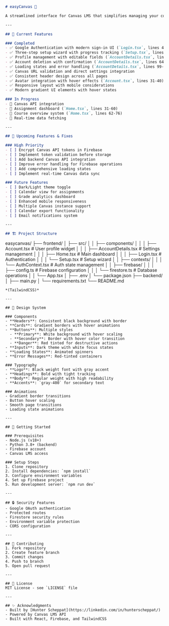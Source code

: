 ```markdown
# easyCanvas 🎨

A streamlined interface for Canvas LMS that simplifies managing your courses and assignments.

---

## 🚀 Current Features

### Completed
- ✅ Google Authentication with modern sign-in UI (`Login.tsx`, lines 45-72)
- ✅ Three-step setup wizard with progress tracking (`Setup.tsx`, lines 41-165)
- ✅ Profile management with editable fields (`AccountDetails.tsx`, lines 162-199)
- ✅ Account deletion with confirmation (`AccountDetails.tsx`, lines 64-87)
- ✅ Loading states and error handling (`AccountDetails.tsx`, lines 99-105)
- ✅ Canvas URL validation and direct settings integration
- ✅ Consistent header design across all pages
- ✅ Avatar integration with hover effects (`Account.tsx`, lines 31-40)
- ✅ Responsive layout with mobile considerations
- ✅ Modern gradient UI elements with hover states

### In Progress
- 🔄 Canvas API integration
- 🔄 Assignment dashboard (`Home.tsx`, lines 31-60)
- 🔄 Course overview system (`Home.tsx`, lines 62-76)
- 🔄 Real-time data fetching

---

## 🚧 Upcoming Features & Fixes

### High Priority
- [ ] Encrypt Canvas API tokens in Firebase
- [ ] Implement token validation before storage
- [ ] Add backend Canvas API integration
- [ ] Improve error handling for Firebase operations
- [ ] Add comprehensive loading states
- [ ] Implement real-time Canvas data sync

### Future Features
- [ ] Dark/Light theme toggle
- [ ] Calendar view for assignments
- [ ] Grade analytics dashboard
- [ ] Enhanced mobile responsiveness
- [ ] Multiple Canvas instance support
- [ ] Calendar export functionality
- [ ] Email notifications system

---

## 🏗️ Project Structure

```
easycanvas/
├── frontend/
│   ├── src/
│   │   ├── components/
│   │   │   ├── Account.tsx        # User profile widget
│   │   │   ├── AccountDetails.tsx # Settings management
│   │   │   ├── Home.tsx           # Main dashboard
│   │   │   ├── Login.tsx          # Authentication
│   │   │   └── Setup.tsx          # Setup wizard
│   │   ├── contexts/
│   │   │   └── AuthContext.tsx    # Auth state management
│   │   ├── firebase/
│   │   │   ├── config.ts          # Firebase configuration
│   │   │   └── firestore.ts       # Database operations
│   │   └── App.tsx
│   ├── .env
│   └── package.json
├── backend/
│   ├── main.py
│   └── requirements.txt
└── README.md
```
*(TailwindCSS)*

---

## 🎨 Design System

### Components
- **Headers**: Consistent black background with border
- **Cards**: Gradient borders with hover animations
- **Buttons**: Multiple styles
  - **Primary**: White background with hover scaling
  - **Secondary**: Border with hover color transition
  - **Danger**: Red tinted for destructive actions
- **Inputs**: Dark theme with white focus states
- **Loading States**: Animated spinners
- **Error Messages**: Red-tinted containers

### Typography
- **Logo**: Black weight font with gray accent
- **Headings**: Bold with tight tracking
- **Body**: Regular weight with high readability
- **Accents**: `gray-400` for secondary text

### Animations
- Gradient border transitions
- Button hover scaling
- Smooth page transitions
- Loading state animations

---

## 🚀 Getting Started

### Prerequisites
- Node.js (v18+)
- Python 3.8+ (backend)
- Firebase account
- Canvas LMS access

### Setup Steps
1. Clone repository
2. Install dependencies: `npm install`
3. Configure environment variables
4. Set up Firebase project
5. Run development server: `npm run dev`

---

## 🔒 Security Features
- Google OAuth authentication
- Protected routes
- Firestore security rules
- Environment variable protection
- CORS configuration

---

## 🤝 Contributing
1. Fork repository
2. Create feature branch
3. Commit changes
4. Push to branch
5. Open pull request

---

## 📝 License
MIT License - see `LICENSE` file

---

## ✨ Acknowledgments
- Built by [Hunter Scheppat](https://linkedin.com/in/hunterscheppat/)
- Powered by Canvas LMS API
- Built with React, Firebase, and TailwindCSS
```